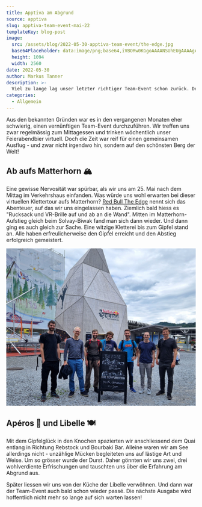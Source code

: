 ```yaml
---
title: Apptiva am Abgrund
source: apptiva
slug: apptiva-team-event-mai-22
templateKey: blog-post
image:
  src: /assets/blog/2022-05-30-apptiva-team-event/the-edge.jpg
  base64Placeholder: data:image/png;base64,iVBORw0KGgoAAAANSUhEUgAAAAgAAAADCAIAAAAhqtkfAAAACXBIWXMAAAsTAAALEwEAmpwYAAAAVklEQVR4nAFLALT/ABMiMEdWaUZZbTxBVjY3Rh4lMgYSHwABDwB/lKptfY7R4PL/9P/66O+urr5KXG8xOkgAPERNISgyW2Vvm669eY6gaHiGOERRAAQS9QIcpLuqdnsAAAAASUVORK5CYII=
  height: 1094
  width: 2560
date: 2022-05-30
author: Markus Tanner
description: >-
  Viel zu lange lag unser letzter richtiger Team-Event schon zurück. Deshalb wollten wir uns nicht lumpen lassen. Ein Erlebnis am Limit musste her.
categories:
  - Allgemein
---
```


Aus den bekannten Gründen war es in den vergangenen Monaten eher schwierig, einen vernünftigen Team-Event durchzuführen. Wir treffen uns zwar regelmässig zum Mittagessen und trinken wöchentlich unser Feierabendbier virtuell. Doch die Zeit war reif für einen gemeinsamen Ausflug - und zwar nicht irgendwo hin, sondern auf den schönsten Berg der Welt!

## Ab aufs Matterhorn 🏔

Eine gewisse Nervosität war spürbar, als wir uns am 25. Mai nach dem Mittag im Verkehrshaus einfanden. Was würde uns wohl erwarten bei dieser virtuellen Klettertour aufs Matterhorn? [Red Bull The Edge](https://www.verkehrshaus.ch/besuchen/the-edge.html) nennt sich das Abenteuer, auf das wir uns eingelassen haben. Ziemlich bald hiess es "Rucksack und VR-Brille auf und ab an die Wand". Mitten im Matterhorn-Aufstieg gleich beim Solvay-Biwak fand man sich dann wieder. Und dann ging es auch gleich zur Sache. Eine witzige Kletterei bis zum Gipfel stand an. Alle haben erfreulicherweise den Gipfel erreicht und den Abstieg erfolgreich gemeistert.

![Team-Event Mai 2022](team-event.jpg)

## Apéros 🍻 und Libelle 🍽

Mit dem Gipfelglück in den Knochen spazierten wir anschliessend dem Quai entlang in Richtung Rebstock und Bourbaki Bar. Alleine waren wir am See allerdings nicht - unzählige Mücken begleiteten uns auf lästige Art und Weise. Um so grösser wurde der Durst. Daher gönnten wir uns zwei, drei wohlverdiente Erfrischungen und tauschten uns über die Erfahrung am Abgrund aus.

Später liessen wir uns von der Küche der Libelle verwöhnen. Und dann war der Team-Event auch bald schon wieder passé. Die nächste Ausgabe wird hoffentlich nicht mehr so lange auf sich warten lassen!
